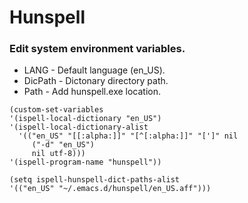 # Hunspell

### Edit system environment variables.
- LANG - Default language (en_US). 
- DicPath - Dictonary directory path.
- Path - Add hunspell.exe location.
 
 ```
 (custom-set-variables
 '(ispell-local-dictionary "en_US")
 '(ispell-local-dictionary-alist
   '(("en_US" "[[:alpha:]]" "[^[:alpha:]]" "[']" nil
      ("-d" "en_US")
      nil utf-8)))
 '(ispell-program-name "hunspell"))
 ```
 
 ```
 (setq ispell-hunspell-dict-paths-alist
 '(("en_US" "~/.emacs.d/hunspell/en_US.aff")))
 ```
